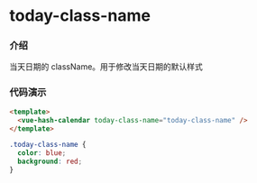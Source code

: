 # today-class-name

### 介绍

当天日期的 className。用于修改当天日期的默认样式

### 代码演示

```html
<template>
  <vue-hash-calendar today-class-name="today-class-name" />
</template>
```

```css
.today-class-name {
  color: blue;
  background: red;
}
```

